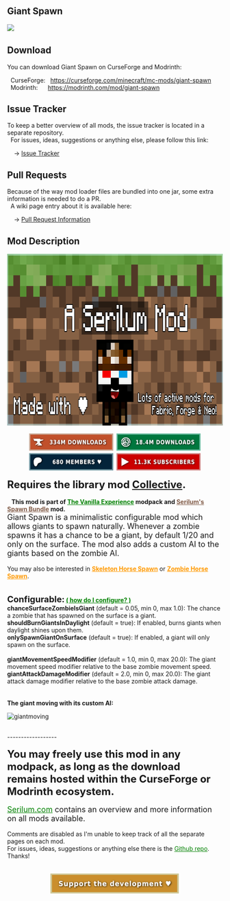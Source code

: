 <h2>Giant Spawn</h2>
<p><a href="https://github.com/Serilum/Giant-Spawn"><img src="https://serilum.com/assets/data/logo/giant-spawn.png"></a></p><h2>Download</h2>
<p>You can download Giant Spawn on CurseForge and Modrinth:</p><p>&nbsp;&nbsp;CurseForge: &nbsp;&nbsp;<a href="https://curseforge.com/minecraft/mc-mods/giant-spawn">https://curseforge.com/minecraft/mc-mods/giant-spawn</a><br>&nbsp;&nbsp;Modrinth: &nbsp;&nbsp;&nbsp;&nbsp;&nbsp;<a href="https://modrinth.com/mod/giant-spawn">https://modrinth.com/mod/giant-spawn</a></p>
<h2>Issue Tracker</h2>
<p>To keep a better overview of all mods, the issue tracker is located in a separate repository.<br>&nbsp;&nbsp;For issues, ideas, suggestions or anything else, please follow this link:</p>
<p>&nbsp;&nbsp;&nbsp;&nbsp;-> <a href="https://serilum.com/url/issue-tracker">Issue Tracker</a></p>
<h2>Pull Requests</h2>
<p>Because of the way mod loader files are bundled into one jar, some extra information is needed to do a PR.<br>&nbsp;&nbsp;A wiki page entry about it is available here:</p>
<p>&nbsp;&nbsp;&nbsp;&nbsp;-> <a href="https://serilum.com/url/pull-requests">Pull Request Information</a></p>
<h2>Mod Description</h2>
<p style="text-align:center"><a href="https://serilum.com/" target="_blank" rel="nofollow"><img src="https://github.com/Serilum/.cdn/raw/main/description/header/header.png" alt="" width="838" height="400"></a></p>
<p style="text-align:center"><a href="https://curseforge.com/members/serilum/projects" target="_blank" rel="nofollow"><img src="https://raw.githubusercontent.com/Serilum/.data-workflow/main/badges/svg/curseforge.svg" width="200"></a> <a href="https://modrinth.com/user/Serilum" target="_blank" rel="nofollow"><img src="https://raw.githubusercontent.com/Serilum/.data-workflow/main/badges/svg/modrinth.svg" width="200"></a> <a href="https://patreon.com/serilum" target="_blank" rel="nofollow"><img src="https://raw.githubusercontent.com/Serilum/.data-workflow/main/badges/svg/patreon.svg" width="200"></a> <a href="https://youtube.com/@serilum" target="_blank" rel="nofollow"><img src="https://raw.githubusercontent.com/Serilum/.data-workflow/main/badges/svg/youtube.svg" width="200"></a></p>
<p><strong><span style="font-size:24px">Requires the library mod&nbsp;<a style="font-size:24px" href="https://curseforge.com/minecraft/mc-mods/collective" target="_blank" rel="nofollow">Collective</a>.</span></strong><br><br><strong>&nbsp;&nbsp;&nbsp;This mod is part of <span style="color:#008000"><a style="color:#008000" href="https://curseforge.com/minecraft/modpacks/the-vanilla-experience" target="_blank" rel="nofollow">The Vanilla Experience</a></span> modpack and <span style="color:#805a46"><a style="color:#805a46" href="https://curseforge.com/minecraft/mc-mods/serilums-spawn-bundle" target="_blank" rel="nofollow">Serilum's Spawn Bundle</a></span> mod.</strong><br><span style="font-size:18px">Giant Spawn is a minimalistic configurable mod which allows giants to spawn naturally. Whenever a zombie spawns it has a chance to be a giant, by default 1/20 and only on the surface. The mod also adds a custom AI to the giants based on the zombie AI.</span><br><br>You may also be interested in&nbsp;<span style="color:#f90"><a style="color:#f90" href="https://curseforge.com/minecraft/mc-mods/skeleton-horse-spawn" rel="nofollow"><strong>Skeleton Horse Spawn</strong></a>&nbsp;</span>or&nbsp;<span style="color:#f90"><strong><a style="color:#f90" href="https://curseforge.com/minecraft/mc-mods/zombie-horse-spawn" rel="nofollow">Zombie Horse Spawn</a></strong></span>.<br><br><br><strong><span style="font-size:20px">Configurable:</span> <span style="color:#008000;font-size:14px"><a style="color:#008000" href="https://github.com/Serilum/.information/wiki/how-to-configure-mods" rel="nofollow">(&nbsp;how do I configure?&nbsp;)</a></span><br></strong><strong>chanceSurfaceZombieIsGiant</strong>&nbsp;(default = 0.05, min 0, max 1.0): The chance a zombie that has spawned on the surface is a giant.<br><strong>shouldBurnGiantsInDaylight</strong>&nbsp;(default = true): If enabled, burns giants when daylight shines upon them.<br><strong>onlySpawnGiantOnSurface</strong>&nbsp;(default = true): If enabled, a giant will only spawn on the surface.<br><br><strong>giantMovementSpeedModifier</strong>&nbsp;(default = 1.0, min 0, max 20.0): The giant movement speed modifier relative to the base zombie movement speed.<br><strong>giantAttackDamageModifier</strong>&nbsp;(default = 2.0, min 0, max 20.0): The giant attack damage modifier relative to the base zombie attack damage.<br><br><br><strong>The giant moving with its custom AI:<br></strong></p>
<div class="spoiler">
<p><picture><img src="https://github.com/Serilum/.cdn/raw/main/projects/giant-spawn/a.gif" alt="giantmoving" width="1000" height="540"></picture></p>
</div>
<p><br>------------------<br><br><span style="font-size:24px"><strong>You may freely use this mod in any modpack, as long as the download remains hosted within the CurseForge or Modrinth ecosystem.</strong></span><br><br><span style="font-size:18px"><a style="font-size:18px;color:#008000" href="https://serilum.com/" rel="nofollow">Serilum.com</a> contains an overview and more information on all mods available.</span><br><br><span style="font-size:14px">Comments are disabled as I'm unable to keep track of all the separate pages on each mod.</span><span style="font-size:14px"><br>For issues, ideas, suggestions or anything else there is the&nbsp;<a style="font-size:14px;color:#008000" href="https://github.com/Serilum/.issue-tracker" rel="nofollow">Github repo</a>. Thanks!</span><span style="font-size:6px"><br><br></span></p>
<p style="text-align:center"><a href="https://serilum.com/donate" rel="nofollow"><img src="https://github.com/Serilum/.cdn/raw/main/description/projects/support.svg" alt="" width="306" height="50"></a></p>